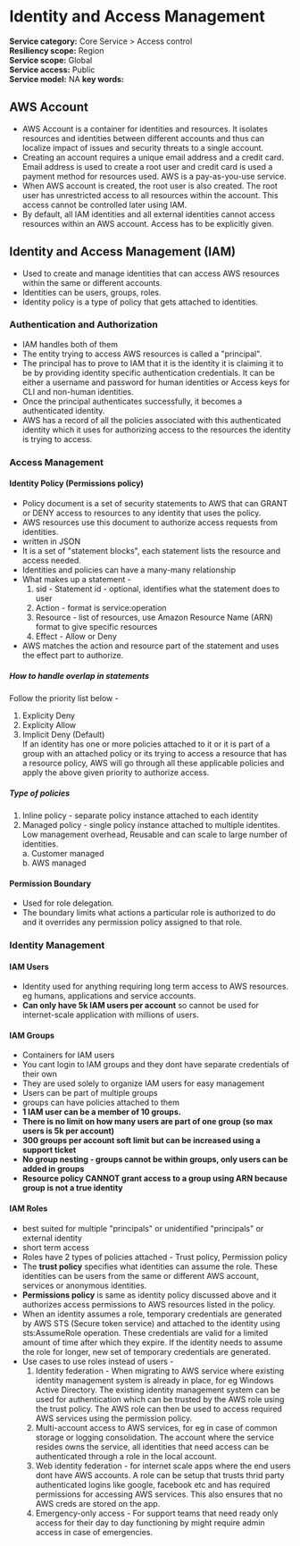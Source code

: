# Identity and Access Management  
**Service category:** Core Service > Access control  
**Resiliency scope:** Region  
**Service scope:** Global  
**Service access:** Public  
**Service model:** NA 
**key words:**   

## AWS Account  
* AWS Account is a container for identities and resources. It isolates resources and identities between different accounts and thus can localize impact of issues and security threats to a single account.  
* Creating an account requires a unique email address and a credit card. Email address is used to create a root user and credit card is used a payment method for resources used. AWS is a pay-as-you-use service.  
* When AWS account is created, the root user is also created. The root user has unrestricted access to all resources within the account. This access cannot be controlled later using IAM.  
* By default, all IAM identities and all external identities cannot access resources within an AWS account. Access has to be explicitly given.  

## Identity and Access Management (IAM)  
* Used to create and manage identities that can access AWS resources within the same or different accounts.  
* Identities can be users, groups, roles.  
* Identity policy is a type of policy that gets attached to identities.  

### Authentication and Authorization  
* IAM handles both of them  
* The entity trying to access AWS resources is called a "principal".  
* The principal has to prove to IAM that it is the identity it is claiming it to be by providing identity specific authentication credentials. It can be either a username and password for human identities or Access keys for CLI and non-human identities.  
* Once the principal authenticates successfully, it becomes a authenticated identity.  
* AWS has a record of all the policies associated with this authenticated identity which it uses for authorizing access to the resources the identity is trying to access.  

### Access Management  
#### Identity Policy  (Permissions policy)
* Policy document is a set of security statements to AWS that can GRANT or DENY access to resources to any identity that uses the policy.  
* AWS resources use this document to authorize access requests from identities.  
* written in JSON  
* It is a set of "statement blocks", each statement lists the resource and access needed.  
* Identities and policies can have a many-many relationship  
* What makes up a statement -  
    1. sid - Statement id - optional, identifies what the statement does to user   
    2. Action - format is service:operation  
    3. Resource - list of resources, use Amazon Resource Name (ARN) format to give specific resources  
    4. Effect - Allow or Deny  
* AWS matches the action and resource part of the statement and uses the effect part to authorize. 

##### How to handle overlap in statements  
Follow the priority list below -  
1. Explicity Deny  
2. Explicity Allow  
3. Implicit Deny (Default)  
If an identity has one or more policies attached to it or it is part of a group with an attached policy or its trying to access a resource that has a resource policy, AWS will go through all these applicable policies and apply the above given priority to authorize access.  

##### Type of policies  
1. Inline policy - separate policy instance attached to each identity  
2. Managed policy - single policy instance attached to multiple identites. Low management overhead, Reusable and can scale to large number of identities.  
    a. Customer managed  
    b. AWS managed  

#### Permission Boundary  
* Used for role delegation. 
* The boundary limits what actions a particular role is authorized to do and it overrides any permission policy assigned to that role.  

### Identity Management  
#### IAM Users 
* Identity used for anything requiring long term access to AWS resources. eg humans, applications and service accounts.  
* **Can only have 5k IAM users per account** so cannot be used for internet-scale application with millions of users.  

#### IAM Groups  
* Containers for IAM users  
* You cant login to IAM groups and they dont have separate credentials of their own  
* They are used solely to organize IAM users for easy management  
* Users can be part of multiple groups  
* groups can have policies attached to them  
* **1 IAM user can be a member of 10 groups.**   
* **There is no limit on how many users are part of one group (so max users is 5k per account)**  
* **300 groups per account soft limit but can be increased using a support ticket**  
* **No group nesting - groups cannot be within groups, only users can be added in groups**  
* **Resource policy CANNOT grant access to a group using ARN because group is not a true identity**  

#### IAM Roles  
* best suited for multiple "principals" or unidentified "principals" or external identity 
* short term access  
* Roles have 2 types of policies attached - Trust policy, Permission policy  
* The **trust policy** specifies what identities can assume the role. These identities can be users from the same or different AWS account, services or anonymous identities.  
* **Permissions policy** is same as identity policy discussed above and it authorizes access permissions to AWS resources listed in the policy.  
* When an identity assumes a role, temporary credentials are generated by AWS STS (Secure token service) and attached to the identity using sts:AssumeRole operation. These credentials are valid for a limited amount of time after which they expire. If the identity needs to assume the role for longer, new set of temporary credentials are generated.  
* Use cases to use roles instead of users - 
    1. Identity federation - When migrating to AWS service where existing identity management system is already in place, for eg Windows Active Directory. The existing identity management system can be used for authentication which can be trusted by the AWS role using the trust policy. The AWS role can then be used to access required AWS services using the permission policy.  
    2. Multi-account access to AWS services, for eg in case of common storage or logging consolidation. The account where the service resides owns the service, all identities that need access can be authenticated through a role in the local account.  
    3. Web identity federation - for internet scale apps where the end users dont have AWS accounts. A role can be setup that trusts thrid party authenticated logins like google, facebook etc and has required permissions for accessing AWS services. This also ensures that no AWS creds are stored on the app.  
    4. Emergency-only access - For support teams that need ready only access for their day to day functioning by might require admin access in case of emergencies.  
    
